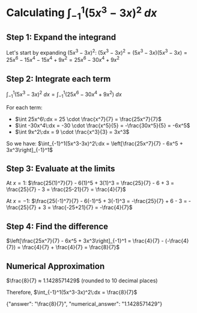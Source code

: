 # Calculating $\int_{-1}^1(5x^3-3x)^2\:dx$

## Step 1: Expand the integrand
Let's start by expanding $(5x^3-3x)^2$:
$(5x^3-3x)^2 = (5x^3-3x)(5x^3-3x) = 25x^6 - 15x^4 - 15x^4 + 9x^2 = 25x^6 - 30x^4 + 9x^2$

## Step 2: Integrate each term
$\int_{-1}^1(5x^3-3x)^2\:dx = \int_{-1}^1(25x^6 - 30x^4 + 9x^2)\:dx$

For each term:
- $\int 25x^6\:dx = 25 \cdot \frac{x^7}{7} = \frac{25x^7}{7}$
- $\int -30x^4\:dx = -30 \cdot \frac{x^5}{5} = -\frac{30x^5}{5} = -6x^5$
- $\int 9x^2\:dx = 9 \cdot \frac{x^3}{3} = 3x^3$

So we have:
$\int_{-1}^1(5x^3-3x)^2\:dx = \left[\frac{25x^7}{7} - 6x^5 + 3x^3\right]_{-1}^1$

## Step 3: Evaluate at the limits
At $x = 1$:
$\frac{25(1)^7}{7} - 6(1)^5 + 3(1)^3 = \frac{25}{7} - 6 + 3 = \frac{25}{7} - 3 = \frac{25-21}{7} = \frac{4}{7}$

At $x = -1$:
$\frac{25(-1)^7}{7} - 6(-1)^5 + 3(-1)^3 = -\frac{25}{7} + 6 - 3 = -\frac{25}{7} + 3 = \frac{-25+21}{7} = -\frac{4}{7}$

## Step 4: Find the difference
$\left[\frac{25x^7}{7} - 6x^5 + 3x^3\right]_{-1}^1 = \frac{4}{7} - (-\frac{4}{7}) = \frac{4}{7} + \frac{4}{7} = \frac{8}{7}$

## Numerical Approximation
$\frac{8}{7} ≈ 1.1428571429$ (rounded to 10 decimal places)

Therefore, $\int_{-1}^1(5x^3-3x)^2\:dx = \frac{8}{7}$

{"answer": "\\frac{8}{7}", "numerical_answer": "1.1428571429"}